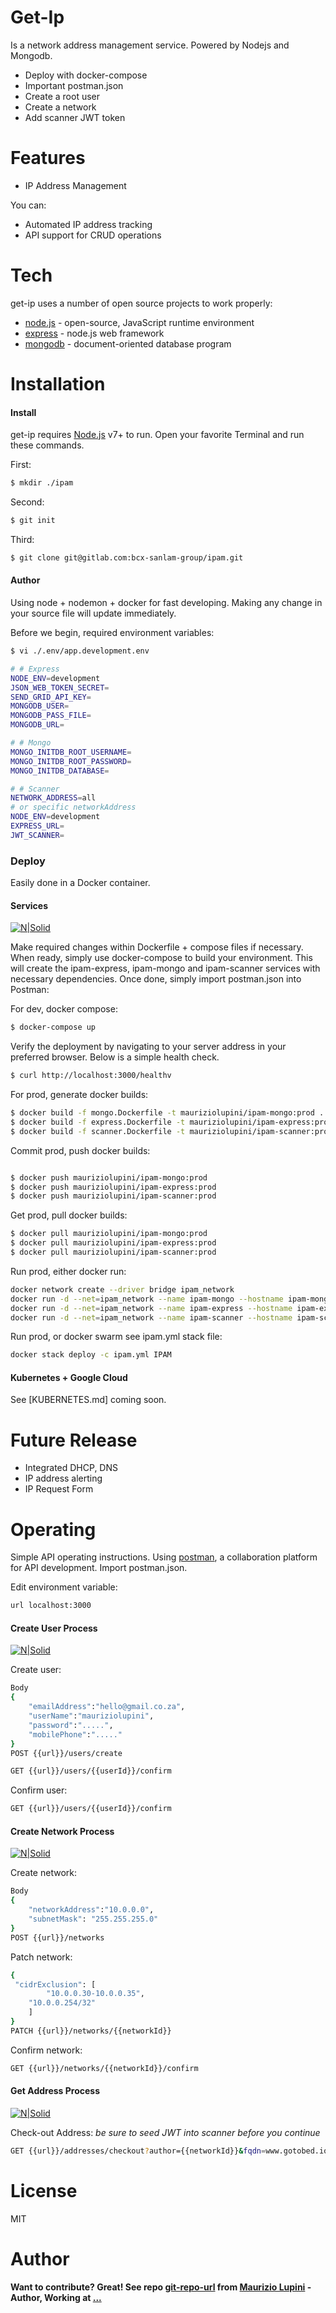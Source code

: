 # Get-Ip

Is a network address management service.
Powered by Nodejs and Mongodb.

  - Deploy with docker-compose 
  - Important postman.json
  - Create a root user
  - Create a network
  - Add scanner JWT token


# Features

  - IP Address Management 
  
You can:
  - Automated IP address tracking
  - API support for CRUD operations
  

# Tech

get-ip uses a number of open source projects to work properly:

* [node.js] - open-source, JavaScript runtime environment 
* [express] - node.js web framework
* [mongodb] - document-oriented database program

# Installation


#### Install

get-ip requires [Node.js](https://nodejs.org/) v7+ to run.
Open your favorite Terminal and run these commands.

First:
```sh
$ mkdir ./ipam
```
Second:
```sh
$ git init
```
Third:
```sh
$ git clone git@gitlab.com:bcx-sanlam-group/ipam.git
```


#### Author

Using node + nodemon + docker for fast developing. Making any change in your source file will update immediately.

Before we begin, required environment variables:
```sh
$ vi ./.env/app.development.env

# # Express
NODE_ENV=development
JSON_WEB_TOKEN_SECRET=
SEND_GRID_API_KEY=
MONGODB_USER=
MONGODB_PASS_FILE=
MONGODB_URL=

# # Mongo
MONGO_INITDB_ROOT_USERNAME=
MONGO_INITDB_ROOT_PASSWORD=
MONGO_INITDB_DATABASE=

# # Scanner
NETWORK_ADDRESS=all
# or specific networkAddress
NODE_ENV=development
EXPRESS_URL=
JWT_SCANNER=
```


### Deploy

Easily done in a Docker container.

#### Services

[![N|Solid](SERVICES.png)](SERVICES.png)

Make required changes within Dockerfile + compose files if necessary. When ready, simply use docker-compose to build your environment.
This will create the ipam-express, ipam-mongo and ipam-scanner services with necessary dependencies.
Once done, simply import postman.json into Postman:

For dev, docker compose:
```sh
$ docker-compose up
```

Verify the deployment by navigating to your server address in your preferred browser. Below is a simple health check. 


```sh
$ curl http://localhost:3000/healthv
```

For prod, generate docker builds:
```sh
$ docker build -f mongo.Dockerfile -t mauriziolupini/ipam-mongo:prod .
$ docker build -f express.Dockerfile -t mauriziolupini/ipam-express:prod .
$ docker build -f scanner.Dockerfile -t mauriziolupini/ipam-scanner:prod .
```

Commit prod, push docker builds:
```sh

$ docker push mauriziolupini/ipam-mongo:prod
$ docker push mauriziolupini/ipam-express:prod
$ docker push mauriziolupini/ipam-scanner:prod
```

Get prod, pull docker builds:
```sh
$ docker pull mauriziolupini/ipam-mongo:prod
$ docker pull mauriziolupini/ipam-express:prod
$ docker pull mauriziolupini/ipam-scanner:prod
```

Run prod, either docker run:
```sh
docker network create --driver bridge ipam_network
docker run -d --net=ipam_network --name ipam-mongo --hostname ipam-mongo -e "MONGO_INITDB_ROOT_USERNAME=" -e "MONGO_INITDB_ROOT_PASSWORD=" -e "MONGO_INITDB_DATABASE=" -p 37017:27017 mauriziolupini/ipam-mongo:prod
docker run -d --net=ipam_network --name ipam-express --hostname ipam-express -e "NODE_ENV=" -e "JSON_WEB_TOKEN_SECRET=" -e "SEND_GRID_API_KEY=" -e "MONGODB_USER=" -e "MONGODB_PASS=" -e "MONGODB_URL=" -p 3000:3000 mauriziolupini/ipam-express:prod
docker run -d --net=ipam_network --name ipam-scanner --hostname ipam-scanner -e "JWT_SCANNER=" -e "EXPRESS_URL=" -e "NODE_ENV=" mauriziolupini/ipam-scanner:prod

```

Run prod, or docker swarm see ipam.yml stack file:
```sh
docker stack deploy -c ipam.yml IPAM
```


#### Kubernetes + Google Cloud

See [KUBERNETES.md] coming soon.


# Future Release

  - Integrated DHCP, DNS
  - IP address alerting
  - IP Request Form


# Operating
Simple API operating instructions. Using [postman], a collaboration platform for API development. Import postman.json. 

Edit environment variable:
```sh
url localhost:3000
```

#### Create User Process

[![N|Solid](API-USER.png)](API-USER.png)

Create user:
```sh
Body
{
	"emailAddress":"hello@gmail.co.za",
	"userName":"mauriziolupini",
	"password":".....",
	"mobilePhone":"....."
}
POST {{url}}/users/create

GET {{url}}/users/{{userId}}/confirm
```

Confirm user:
```sh
GET {{url}}/users/{{userId}}/confirm
```

#### Create Network Process

[![N|Solid](API-NETWORK.png)](API-NETWORK.png)

Create network:
```sh
Body
{
	"networkAddress":"10.0.0.0",
	"subnetMask": "255.255.255.0"
}
POST {{url}}/networks
```

Patch network:
```sh
{
 "cidrExclusion": [
		"10.0.0.30-10.0.0.35",
    "10.0.0.254/32"
	]
}
PATCH {{url}}/networks/{{networkId}}
```

Confirm network:
```sh
GET {{url}}/networks/{{networkId}}/confirm
```

#### Get Address Process

[![N|Solid](API-ADDRESS.png)](API-ADDRESS.png)

Check-out Address:
*be sure to seed JWT into scanner before you continue*

```sh
GET {{url}}/addresses/checkout?author={{networkId}}&fqdn=www.gotobed.io&port=888&populate=true
```

# License

MIT

# Author
**Want to contribute? Great! See repo [git-repo-url] from [Maurizio Lupini][mo]    -Author, Working at [...][linkIn]**


   [mo]: <https://github.com/molupini>
   [linkIn]: <https://za.linkedin.com/in/mauriziolupini>
   [git-repo-url]: <https://gitlab.com/bcx-sanlam-group/ipam.git>
   [node.js]: <http://nodejs.org>
   [express]: <http://expressjs.com>
   [mongodb]: <https://www.mongodb.com/>
   [postman]: <https://www.getpostman.com/>
